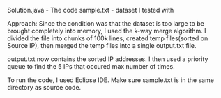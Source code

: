 Solution.java - The code
sample.txt - dataset I tested with

Approach:
Since the condition was that the dataset is too large to be brought completely into memory, I used the k-way merge algorithm.
I divided the file into chunks of 100k lines, created temp files(sorted on Source IP), then merged the temp files into a single output.txt file.

output.txt now contains the sorted IP addresses.
I then used a priority queue to find the 5 IPs that occured max number of times.

To run the code, I used Eclipse IDE. Make sure sample.txt is in the same directory as source code.

